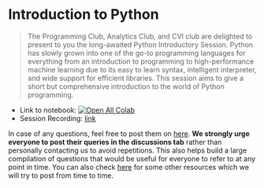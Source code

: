 # Introduction to Python

> The Programming Club, Analytics Club, and CVI club are delighted to present to you the long-awaited Python Introductory Session. Python has slowly grown into one of the go-to programming languages for everything from an introduction to programming to high-performance machine learning due to its easy to learn syntax, intelligent interpreter, and wide support for efficient libraries. This session aims to give a short but comprehensive introduction to the world of Python programming.

- Link to notebook: [![Open All Colab](https://colab.research.google.com/assets/colab-badge.svg)](https://colab.research.google.com/github/aryanpandey/Python_Session)
- Session Recording: [link](https://drive.google.com/file/d/1sYms8V9q0kYvpM8Vju3iSra5DMRXforZ/view?usp=sharing)


In case of any questions, feel free to post them on [here](https://github.com/aryanpandey/Python_Session/discussions/4). **We strongly urge everyone to post their queries in the discussions tab** rather than personally contacting us to avoid repetitions. This also helps build a large compilation of questions that would be useful for everyone to refer to at any point in time. You can also check [here](https://github.com/aryanpandey/Python_Session/discussions/1) for some other resources which we will try to post from time to time. 